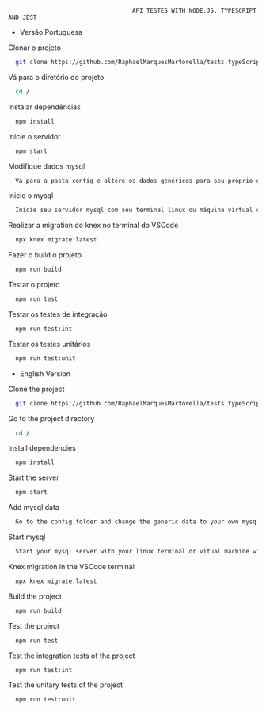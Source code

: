                                        API TESTES WITH NODE.JS, TYPESCRIPT AND JEST






- Versão Portuguesa



Clonar o projeto

```bash
  git clone https://github.com/RaphaelMarquesMartorella/tests.typeScript.git
```

Vá para o diretório do projeto

```bash
  cd /
```

Instalar dependências

```bash
  npm install
```

Inicie o servidor

```bash
  npm start
```

Modifique dados mysql

```bash
  Vá para a pasta config e altere os dados genéricos para seu próprio usuário e senha mysql no arquivo knex.ts.
```
Inicie o mysql

```bash
  Inicie seu servidor mysql com seu terminal linux ou máquina virtual com 'sudo systemctl start mysql', ou se você estiver usando MacOs 'brew services start mysql'
```

Realizar a migration do knex no terminal do VSCode

```bash
  npx knex migrate:latest
```

Fazer o build o projeto

```bash
  npm run build
```

Testar o projeto

```bash
  npm run test
```

Testar os testes de integração

```bash
  npm run test:int
```

Testar os testes unitários

```bash
  npm run test:unit
```

- English Version

                            
Clone the project

```bash
  git clone https://github.com/RaphaelMarquesMartorella/tests.typeScript.git
```

Go to the project directory

```bash
  cd /
```

Install dependencies

```bash
  npm install
```

Start the server

```bash
  npm start
```

Add mysql data

```bash
  Go to the config folder and change the generic data to your own mysql user and password in the knex.ts file.
```
Start mysql

```bash
  Start your mysql server with your linux terminal or vitual machine with 'sudo systemctl start mysql', or if you in MacOs 'brew services start mysql'
```

Knex migration in the VSCode terminal

```bash
  npx knex migrate:latest
```

Build the project

```bash
  npm run build
```

Test the project

```bash
  npm run test
```

Test the integration tests of the project

```bash
  npm run test:int
```

Test the unitary tests of the project

```bash
  npm run test:unit
```












